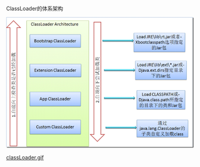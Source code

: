 ###

ClassLoader的体系架构

[![classLoader.gif]](http://www.baidu.com)

[classLoader.gif]

[classLoader.gif]:/src/main/resources/classLoader.gif
